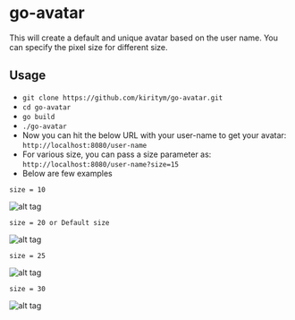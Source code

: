 # go-avatar
This will create a default and unique avatar based on the user name. You can specify the pixel size for different size.
## Usage
- ```git clone https://github.com/kiritym/go-avatar.git```
- ```cd go-avatar```
- ```go build```
- ```./go-avatar```
- Now you can hit the below URL with your user-name to get your avatar: ```http://localhost:8080/user-name```
- For various size, you can pass a size parameter as: ```http://localhost:8080/user-name?size=15```
- Below are few examples

```size = 10 ```

![alt tag](https://raw.githubusercontent.com/kiritym/go-avatar/master/images/kiritym-10.png)

```size = 20 or Default size ```

![alt tag](https://raw.githubusercontent.com/kiritym/go-avatar/master/images/kiritym.png)

```size = 25 ```

![alt tag](https://raw.githubusercontent.com/kiritym/go-avatar/master/images/kiritym-25.png)

```size = 30 ```

![alt tag](https://raw.githubusercontent.com/kiritym/go-avatar/master/images/kiritym-30.png)

